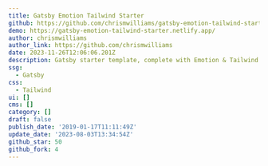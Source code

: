 ```yaml
---
title: Gatsby Emotion Tailwind Starter
github: https://github.com/chrismwilliams/gatsby-emotion-tailwind-starter
demo: https://gatsby-emotion-tailwind-starter.netlify.app/
author: chrismwilliams
author_link: https://github.com/chrismwilliams
date: 2023-11-26T12:06:06.201Z
description: Gatsby starter template, complete with Emotion & Tailwind
ssg:
  - Gatsby
css:
  - Tailwind
ui: []
cms: []
category: []
draft: false
publish_date: '2019-01-17T11:11:49Z'
update_date: '2023-08-03T13:34:54Z'
github_star: 50
github_fork: 4
---
```

